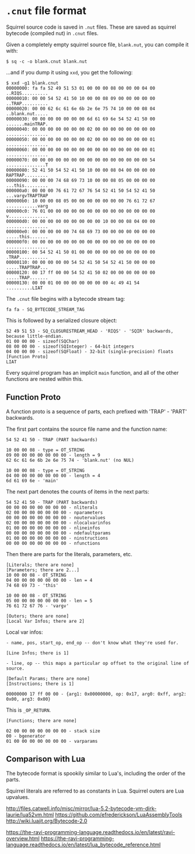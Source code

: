 # `.cnut` file format

Squirrel source code is saved in `.nut` files. These are saved as squirrel bytecode (compiled nut) in `.cnut` files.

Given a completely empty squirrel source file, `blank.nut`, you can compile it with:

    $ sq -c -o blank.cnut blank.nut

...and if you dump it using `xxd`, you get the following:

    $ xxd -g1 blank.cnut
    00000000: fa fa 52 49 51 53 01 00 00 00 08 00 00 00 04 00  ..RIQS..........
    00000010: 00 00 54 52 41 50 10 00 00 08 09 00 00 00 00 00  ..TRAP..........
    00000020: 00 00 62 6c 61 6e 6b 2e 6e 75 74 10 00 00 08 04  ..blank.nut.....
    00000030: 00 00 00 00 00 00 00 6d 61 69 6e 54 52 41 50 00  .......mainTRAP.
    00000040: 00 00 00 00 00 00 00 02 00 00 00 00 00 00 00 00  ................
    00000050: 00 00 00 00 00 00 00 02 00 00 00 00 00 00 00 01  ................
    00000060: 00 00 00 00 00 00 00 00 00 00 00 00 00 00 00 01  ................
    00000070: 00 00 00 00 00 00 00 00 00 00 00 00 00 00 00 54  ...............T
    00000080: 52 41 50 54 52 41 50 10 00 00 08 04 00 00 00 00  RAPTRAP.........
    00000090: 00 00 00 74 68 69 73 10 00 00 08 05 00 00 00 00  ...this.........
    000000a0: 00 00 00 76 61 72 67 76 54 52 41 50 54 52 41 50  ...vargvTRAPTRAP
    000000b0: 10 00 00 08 05 00 00 00 00 00 00 00 76 61 72 67  ............varg
    000000c0: 76 01 00 00 00 00 00 00 00 00 00 00 00 00 00 00  v...............
    000000d0: 00 00 00 00 00 00 00 00 00 10 00 00 08 04 00 00  ................
    000000e0: 00 00 00 00 00 74 68 69 73 00 00 00 00 00 00 00  .....this.......
    000000f0: 00 00 00 00 00 00 00 00 00 00 00 00 00 00 00 00  ................
    00000100: 00 54 52 41 50 01 00 00 00 00 00 00 00 00 00 00  .TRAP...........
    00000110: 00 00 00 00 00 54 52 41 50 54 52 41 50 00 00 00  .....TRAPTRAP...
    00000120: 00 17 ff 00 00 54 52 41 50 02 00 00 00 00 00 00  .....TRAP.......
    00000130: 00 00 01 00 00 00 00 00 00 00 4c 49 41 54        ..........LIAT

The `.cnut` file begins with a bytecode stream tag:

    fa fa - SQ_BYTECODE_STREAM_TAG

This is followed by a serialized closure object:

    52 49 51 53 - SQ_CLOSURESTREAM_HEAD - 'RIQS' - 'SQIR' backwards, because little-endian.
    01 00 00 00 - sizeof(SQChar)
    08 00 00 00 - sizeof(SQInteger) - 64-bit integers
    04 00 00 00 - sizeof(SQFloat) - 32-bit (single-precision) floats
    [Function Proto]
    LIAT

Every squirrel program has an implicit `main` function, and all of the other functions are nested within this.

## Function Proto

A function proto is a sequence of parts, each prefixed with 'TRAP' - 'PART' backwards.

The first part contains the source file name and the function name:

    54 52 41 50 - TRAP (PART backwards)

    10 00 00 08 - type = OT_STRING
    09 00 00 00 00 00 00 00 - length = 9
    62 6c 61 6e 6b 2e 6e 75 74 - 'blank.nut' (no NUL)

    10 00 00 08 - type = OT_STRING
    04 00 00 00 00 00 00 00 - length = 4
    6d 61 69 6e - 'main'

The next part denotes the counts of items in the next parts:

    54 52 41 50 - TRAP (PART backwards)
    00 00 00 00 00 00 00 00 - nliterals
    02 00 00 00 00 00 00 00 - nparameters
    00 00 00 00 00 00 00 00 - noutervalues
    02 00 00 00 00 00 00 00 - nlocalvarinfos
    01 00 00 00 00 00 00 00 - nlineinfos
    00 00 00 00 00 00 00 00 - ndefaultparams
    01 00 00 00 00 00 00 00 - ninstructions
    00 00 00 00 00 00 00 00 - nfunctions

Then there are parts for the literals, parameters, etc.

    [Literals; there are none]
    [Parameters; there are 2...]
    10 00 00 08 - OT_STRING
    04 00 00 00 00 00 00 00 - len = 4
    74 68 69 73 - 'this'

    10 00 00 08 - OT_STRING
    05 00 00 00 00 00 00 00 - len = 5
    76 61 72 67 76 - 'vargv'

    [Outers; there are none]
    [Local Var Infos; there are 2]

Local var infos:

    - name, pos, start_op, end_op -- don't know what they're used for.

    [Line Infos; there is 1]

    - line, op -- this maps a particular op offset to the original line of source.

    [Default Params; there are none]
    [Instructions; there is 1]

    00000000 17 ff 00 00 - {arg1: 0x00000000, op: 0x17, arg0: 0xff, arg2: 0x00, arg3: 0x00}

This is `_OP_RETURN`.

    [Functions; there are none]

    02 00 00 00 00 00 00 00 - stack size
    00 - bgenerator
    01 00 00 00 00 00 00 00 - varparams

## Comparison with Lua

The bytecode format is spookily similar to Lua's, including the order of the parts.

Squirrel literals are referred to as constants in Lua.
Squirrel outers are Lua upvalues.

http://files.catwell.info/misc/mirror/lua-5.2-bytecode-vm-dirk-laurie/lua52vm.html
https://github.com/efrederickson/LuaAssemblyTools
http://wiki.luajit.org/Bytecode-2.0

https://the-ravi-programming-language.readthedocs.io/en/latest/ravi-overview.html
https://the-ravi-programming-language.readthedocs.io/en/latest/lua_bytecode_reference.html
